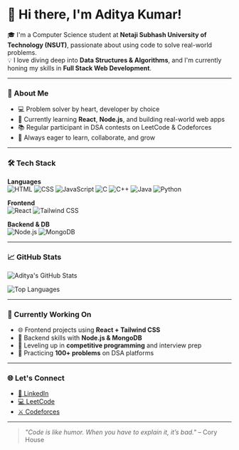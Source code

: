# 👋 Hi there, I'm Aditya Kumar!

🎓 I'm a Computer Science student at **Netaji Subhash University of Technology (NSUT)**, passionate about using code to solve real-world problems.  
💡 I love diving deep into **Data Structures & Algorithms**, and I'm currently honing my skills in **Full Stack Web Development**.

---

### 🧠 About Me

- 💻 Problem solver by heart, developer by choice  
- 🚀 Currently learning **React**, **Node.js**, and building real-world web apps  
- 📚 Regular participant in DSA contests on LeetCode & Codeforces  
- 🌱 Always eager to learn, collaborate, and grow

---

### 🛠️ Tech Stack

**Languages**  
![HTML](https://img.shields.io/badge/HTML-E34F26?style=flat&logo=html5&logoColor=white)
![CSS](https://img.shields.io/badge/CSS-1572B6?style=flat&logo=css3&logoColor=white)
![JavaScript](https://img.shields.io/badge/JavaScript-F7DF1E?style=flat&logo=javascript&logoColor=black)
![C](https://img.shields.io/badge/C-A8B9CC?style=flat&logo=c&logoColor=black)
![C++](https://img.shields.io/badge/C++-00599C?style=flat&logo=c%2B%2B&logoColor=white)
![Java](https://img.shields.io/badge/Java-ED8B00?style=flat&logo=java&logoColor=white)
![Python](https://img.shields.io/badge/Python-3776AB?style=flat&logo=python&logoColor=white)

**Frontend**  
![React](https://img.shields.io/badge/React-20232A?style=flat&logo=react&logoColor=61DAFB)
![Tailwind CSS](https://img.shields.io/badge/Tailwind-38B2AC?style=flat&logo=tailwind-css&logoColor=white)

**Backend & DB**  
![Node.js](https://img.shields.io/badge/Node.js-43853D?style=flat&logo=node-dot-js&logoColor=white)
![MongoDB](https://img.shields.io/badge/MongoDB-4EA94B?style=flat&logo=mongodb&logoColor=white)

---

### 📈 GitHub Stats

![Aditya's GitHub Stats](https://github-readme-stats.vercel.app/api?username=Aditya240602&show_icons=true&theme=tokyonight)

![Top Languages](https://github-readme-stats.vercel.app/api/top-langs/?username=Aditya240602&layout=compact&theme=tokyonight)

---

### 🚀 Currently Working On

- 🌐 Frontend projects using **React + Tailwind CSS**
- 💾 Backend skills with **Node.js & MongoDB**
- 🧠 Leveling up in **competitive programming** and interview prep
- 📘 Practicing **100+ problems** on DSA platforms

---

### 🌐 Let's Connect

- [🔗 LinkedIn](https://www.linkedin.com/in/aditya-kumar-a82474323)
- [💻 LeetCode](https://leetcode.com/u/Aditya_1947/)
- [⚔️ Codeforces](https://codeforces.com/profile/adityak2006)

---

> *"Code is like humor. When you have to explain it, it’s bad."* – Cory House
